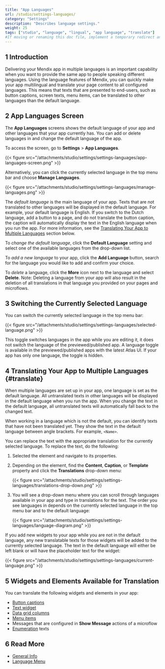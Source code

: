 ```yaml
---
title: "App Languages"
url: /studio/settings-languages/
category: "Settings"
description: "Describes language settings."
weight: 25
tags: ["studio", "language", "lingual", "app language", "translate"]
#If moving or renaming this doc file, implement a temporary redirect and let the respective team know they should update the URL in the product. See Mapping to Products for more details.
---
```


## 1 Introduction 

Delivering your Mendix app in multiple languages is an important capability when you want to provide the same app to people speaking different languages. Using the language features of Mendix, you can quickly make your app multilingual and translate your page content to all configured languages. This means that texts that are presented to end-users, such as button captions, screen texts, menu items, can be translated to other languages than the default language.  

## 2 App Languages Screen

The **App Languages** screens shows the default language of your app and other languages that your app currently has. You can add or delete languages in and change the default language of the app.

To access the screen, go to **Settings** > **App Languages**.  

{{< figure src="/attachments/studio/settings/settings-languages/app-languages-screen.png" >}}

Alternatively, you can click the currently selected language in the top menu bar and choose **Manage Languages**. 

{{< figure src="/attachments/studio/settings/settings-languages/manage-languages.png" >}}

The *default language* is the main language of your app. Texts that are not translated to other languages will be displayed in the default language. For example, your default language is English. If you switch to the Dutch language, add a button to a page, and do not translate the button caption, the caption will automatically display the text in the English language when you run the app. For more information, see the [Translating Your App to Multiple Languages](#translate) section below. 

To *change the default language*, click the **Default Language** setting and select one of the available languages from the drop-down list.

To *add a new language* to your app, click the **Add Language** button, search for the language you would like to add and confirm your choice.

To *delete* a language, click the **More** icon next to the language and select **Delete**. Note: Deleting a language from your app will also result in the deletion of all translations in that language you provided on your pages and microflows.

## 3 Switching the Currently Selected Language

You can switch the currently selected language in the top menu bar:

{{< figure src="/attachments/studio/settings/settings-languages/selected-language.png" >}}

This toggle switches languages in the app while you are editing it, it does not switch the language of the previewed/published app. A language toggle is available in the previewed/published apps with the latest Atlas UI. If your app has only one language, the toggle is hidden. 

## 4 Translating Your App to Multiple Languages {#translate}

When multiple languages are set up in your app, one language is set as the default language. All untranslated texts in other languages will be displayed in the default language when you run the app. When you change the text in the default language, all untranslated texts will automatically fall back to the changed text. 

When working in a language which is not the default, you can identify texts that have not been translated yet. They show the text in the default language between angle brackets. For example, `<Name>`. 

You can replace the text with the appropriate translation for the currently selected language. To replace the text, do the following:

1. Selected the element and navigate to its properties.

2. Depending on the element, find the **Content**, **Caption**, or **Template** property and click the **Translations** drop-down menu:

   {{< figure src="/attachments/studio/settings/settings-languages/translations-drop-down.png" >}}

3. You will see a drop-down menu where you can scroll through languages available in your app and type in translations for the text. The order you see languages in depends on the currently selected language in the top menu bar and to the default language:

   {{< figure src="/attachments/studio/settings/settings-languages/language-diagram.png" >}}   

If you add new widgets to your app while you are not in the default language, any new translatable texts for those widgets will be added to the currently selected language. The text in the default language will either be left blank or will have the placeholder text for the widget:

{{< figure src="/attachments/studio/settings/settings-languages/current-language.png" >}}   


## 5 Widgets and Elements Available for Translation

You can translate the following widgets and elements in your app:

* [Button captions](/studio/page-editor-widgets-buttons/#general)
* [Text widget](/studio/page-editor-widgets-text/#content)
* [Data grid columns](/studio/page-editor-data-grid/#grid-columns)
* [Menu items](/studio/navigation/#properties-of-menu-items)
* Messages that are configured in **Show Message** actions of a microflow
* [Enumeration](/studio/domain-models-enumeration/) texts

## 6 Read More

* [General Info](/studio/general/)
* [Language Menu](/refguide/translatable-texts/)

